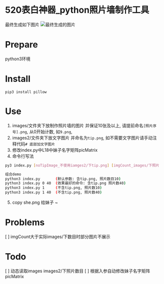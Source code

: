 # 520表白神器_python照片墙制作工具

最终生成如下图片
![最终生成的图片](https://github.com/onepenny/photowall_520/raw/master/she.png)

# Prepare
python3环境

# Install
```shell
pip3 install pillow
```

# Use
1. images/文件夹下放制作照片墙的图片 并保证10张及以上, 请提前命名`[照片序号].png`, 从0开始计数, 如`9.png`, 
2. images2/文件夹下放文字图片 并命名为`tip.png`, 如不需要文字图片请手动注释代码`# 底部加文字图片`
3. 修改index.py中L18中妹子名字矩阵picMatrix 
4. 命令行写法
```sh
py3 index.py [noTipImage_不使用iamges2/下tip.png] [imgCount_images/下照片数目]
```
```sh
组合demo
python3 index.py       (默认参数: 含tip.png, 照片数目10)
python3 index.py 0 40  (效果最好的命令: 含tip.png 照片数40)
python3 index.py 1     (不含tip.png, 照片数10)
python3 index.py 1 40  (不含tip.png, 照片数40)

```
5. copy she.png 给妹子 ~

# Problems
[ ] imgCount大于实际images/下数目时部分图片不展示

# Todo
[ ] 动态读取images images2/下照片数目
[ ] 根据入参自动修改妹子名字矩阵picMatrix